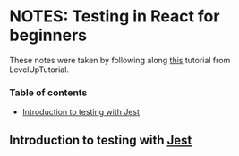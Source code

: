 # NOTES: Testing in React for beginners

These notes were taken by following along [this](https://leveluptutorials.com/tutorials/react-testing-for-beginners/react-testing-for-beginners) tutorial from LevelUpTutorial.

### Table of contents

* [Introduction to testing with Jest](https://github.com/benjaminpeto/NOTES-react-testing#introduction-to-testing-with-jest)



## Introduction to testing with [Jest](https://https://jestjs.io/)

